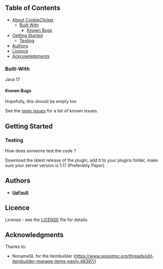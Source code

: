 ## Table of Contents

* [About CookieClicker](#about-cookie-clicker)
  * [Built With](#built-with)
    * [Known Bugs](#known-bugs)
* [Getting Started](#getting-started)
  * [Testing](#testing)
* [Authors](#authors)
* [Licence](#licence)
* [Acknowledgments](#acknowledgments)

### Built-With

Java 17

#### Known Bugs

Hopefully, this should be empty too

See the [open issues](https://github.com/upfault/Better-README/issues) for a list of known issues.

## Getting Started

### Testing

How does someone test the code ?

Download the latest release of the plugin, add it to your plugins folder, make sure your server version is 1.17 (Preferably Paper)

## Authors

* **[UpFault](https://github.com/upfault)**
## Licence

License - see the [LICENSE](LICENSE) file for details

## Acknowledgments

Thanks to:

- NonameSL for the itembuilder (https://www.spigotmc.org/threads/util-itembuilder-manage-items-easily.48397/) 

